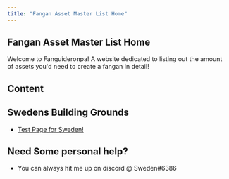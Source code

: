 ```yaml
---
title: "Fangan Asset Master List Home"
---
```



## Fangan Asset Master List Home
Welcome to Fanguideronpa! 
A website dedicated to listing out the amount of assets you'd need to create a fangan in detail!

## Content



## Swedens Building Grounds
- [Test Page for Sweden!](_Testing)


## Need Some personal help?
- You can always hit me up on discord @
  Sweden#6386
